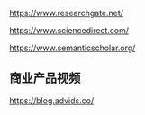 https://www.researchgate.net/

https://www.sciencedirect.com/

https://www.semanticscholar.org/


## 商业产品视频
https://blog.advids.co/